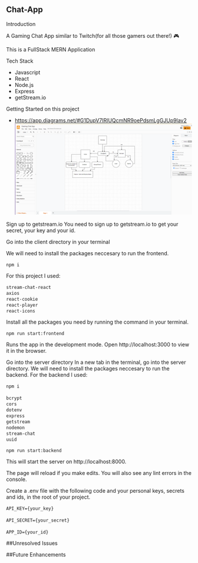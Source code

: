 ## Chat-App

Introduction

A Gaming Chat App similar to Twitch(for all those gamers out there!) :video_game:

This is a FullStack MERN Application


Tech Stack
- Javascript
- React
- Node.js
- Express
- getStream.io 

Getting Started on this project
- https://app.diagrams.net/#G1DupV7IRlUQcmNR9oePdsmLgGJUp9lav2
![This is an image](https://github.com/SDePaula97/Chat-App/blob/main/trello%20board.png)

Sign up to getstream.io
You need to sign up to getstream.io to get your secret, your key and your id.

Go into the client directory in your terminal

We will need to install the packages neccesary to run the frontend.
```
npm i
```
For this project I used:
```
stream-chat-react
axios
react-cookie
react-player
react-icons
```

Install all the packages you need by running the command in your terminal.
```
npm run start:frontend
```
Runs the app in the development mode.
Open http://localhost:3000 to view it in the browser.

Go into the server directory
In a new tab in the terminal, go into the server directory. We will need to install the packages neccesary to run the backend.
For the backend I used:
```
npm i

bcrypt
cors
dotenv
express
getstream
nodemon
stream-chat
uuid
```
```
npm run start:backend
```
This will start the server on http://localhost:8000.

The page will reload if you make edits.
You will also see any lint errors in the console.

Create a .env file with the following code and your personal keys, secrets and ids, in the root of your project.
```
API_KEY={your_key}

API_SECRET={your_secret}

APP_ID={your_id}
```


##Unresolved Issues

##Future Enhancements
